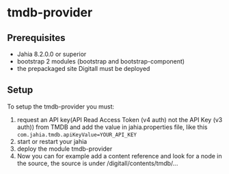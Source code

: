 # tmdb-provider

## Prerequisites
* Jahia 8.2.0.0 or superior
* bootstrap 2 modules (bootstrap and bootstrap-component)
* the prepackaged site Digitall must be deployed

## Setup
To setup the tmdb-provider you must:
1. request an API key(API Read Access Token (v4 auth) not the API Key (v3 auth)) from TMDB and add the value in jahia.properties file, like this `com.jahia.tmdb.apiKeyValue=YOUR_API_KEY`
2. start or restart your jahia
3. deploy the module tmdb-provider
5. Now you can for example add a content reference and look for a node in the source, the source is under /digitall/contents/tmdb/...
